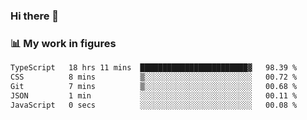 ### Hi there 👋

### 📊 My work in figures

<!--START_SECTION:waka-->

```txt
TypeScript   18 hrs 11 mins  ████████████████████████▓   98.39 %
CSS          8 mins          ▒░░░░░░░░░░░░░░░░░░░░░░░░   00.72 %
Git          7 mins          ▒░░░░░░░░░░░░░░░░░░░░░░░░   00.68 %
JSON         1 min           ░░░░░░░░░░░░░░░░░░░░░░░░░   00.11 %
JavaScript   0 secs          ░░░░░░░░░░░░░░░░░░░░░░░░░   00.08 %
```

<!--END_SECTION:waka-->
